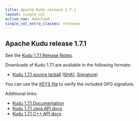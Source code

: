 ```yaml
---
title: Apache Kudu release 1.7.1
layout: single_col
active_nav: download
single_col_extra_classes: releases
---
```


<!--

Licensed to the Apache Software Foundation (ASF) under one
or more contributor license agreements.  See the NOTICE file
distributed with this work for additional information
regarding copyright ownership.  The ASF licenses this file
to you under the Apache License, Version 2.0 (the
"License"); you may not use this file except in compliance
with the License.  You may obtain a copy of the License at

  http://www.apache.org/licenses/LICENSE-2.0

Unless required by applicable law or agreed to in writing,
software distributed under the License is distributed on an
"AS IS" BASIS, WITHOUT WARRANTIES OR CONDITIONS OF ANY
KIND, either express or implied.  See the License for the
specific language governing permissions and limitations
under the License.

-->

## Apache Kudu release 1.7.1

See the [Kudu 1.7.1 Release Notes](docs/release_notes.html).

Downloads of Kudu 1.7.1 are available in the following formats:

* [Kudu 1.7.1 source tarball](https://archive.apache.org/dist/kudu/1.7.1/apache-kudu-1.7.1.tar.gz)
  ([SHA1](https://archive.apache.org/dist/kudu/1.7.1/apache-kudu-1.7.1.tar.gz.sha),
  [Signature](https://archive.apache.org/dist/kudu/1.7.1/apache-kudu-1.7.1.tar.gz.asc))

You can use the [KEYS file](https://www.apache.org/dist/kudu/KEYS) to verify the included GPG signature.

Additional links:

* [Kudu 1.7.1 Documentation](docs/)
* [Kudu 1.7.1 Java API docs](apidocs/)
* [Kudu 1.7.1 C++ API docs](cpp-client-api/)


